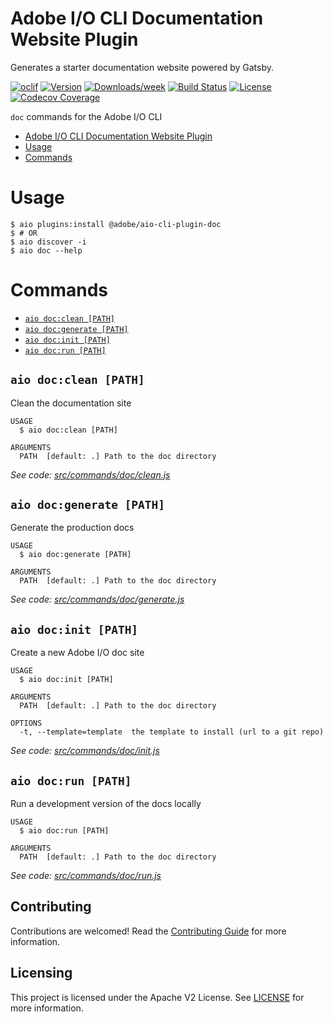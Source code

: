 # Adobe I/O CLI Documentation Website Plugin

Generates a starter documentation website powered by Gatsby.

[![oclif](https://img.shields.io/badge/cli-oclif-brightgreen.svg)](https://oclif.io)
[![Version](https://img.shields.io/npm/v/@adobe/aio-cli-plugin-doc.svg)](https://npmjs.org/package/@adobe/aio-cli-plugin-doc)
[![Downloads/week](https://img.shields.io/npm/dw/@adobe/aio-cli-plugin-doc.svg)](https://npmjs.org/package/@adobe/aio-cli-plugin-doc)
[![Build Status](https://travis-ci.com/adobe/aio-cli-plugin-doc.svg?branch=master)](https://travis-ci.com/adobe/aio-cli-plugin-doc)
[![License](https://img.shields.io/npm/l/@adobe/aio-cli-plugin-doc.svg)](https://github.com/adobe/aio-cli-plugin-doc/blob/master/package.json)
[![Codecov Coverage](https://img.shields.io/codecov/c/github/adobe/aio-cli-plugin-doc/master.svg?style=flat-square)](https://codecov.io/gh/adobe/aio-cli-plugin-doc/)

`doc` commands for the Adobe I/O CLI

<!-- toc -->
* [Adobe I/O CLI Documentation Website Plugin](#adobe-io-cli-documentation-website-plugin)
* [Usage](#usage)
* [Commands](#commands)
<!-- tocstop -->

# Usage
```sh-session
$ aio plugins:install @adobe/aio-cli-plugin-doc
$ # OR
$ aio discover -i
$ aio doc --help
```

# Commands
<!-- commands -->
* [`aio doc:clean [PATH]`](#aio-docclean-path)
* [`aio doc:generate [PATH]`](#aio-docgenerate-path)
* [`aio doc:init [PATH]`](#aio-docinit-path)
* [`aio doc:run [PATH]`](#aio-docrun-path)

## `aio doc:clean [PATH]`

Clean the documentation site

```
USAGE
  $ aio doc:clean [PATH]

ARGUMENTS
  PATH  [default: .] Path to the doc directory
```

_See code: [src/commands/doc/clean.js](https://github.com/adobe/aio-cli-plugin-doc/blob/1.0.0/src/commands/doc/clean.js)_

## `aio doc:generate [PATH]`

Generate the production docs

```
USAGE
  $ aio doc:generate [PATH]

ARGUMENTS
  PATH  [default: .] Path to the doc directory
```

_See code: [src/commands/doc/generate.js](https://github.com/adobe/aio-cli-plugin-doc/blob/1.0.0/src/commands/doc/generate.js)_

## `aio doc:init [PATH]`

Create a new Adobe I/O doc site

```
USAGE
  $ aio doc:init [PATH]

ARGUMENTS
  PATH  [default: .] Path to the doc directory

OPTIONS
  -t, --template=template  the template to install (url to a git repo)
```

_See code: [src/commands/doc/init.js](https://github.com/adobe/aio-cli-plugin-doc/blob/1.0.0/src/commands/doc/init.js)_

## `aio doc:run [PATH]`

Run a development version of the docs locally

```
USAGE
  $ aio doc:run [PATH]

ARGUMENTS
  PATH  [default: .] Path to the doc directory
```

_See code: [src/commands/doc/run.js](https://github.com/adobe/aio-cli-plugin-doc/blob/1.0.0/src/commands/doc/run.js)_
<!-- commandsstop -->

## Contributing

Contributions are welcomed! Read the [Contributing Guide](CONTRIBUTING.md) for more information.

## Licensing

This project is licensed under the Apache V2 License. See [LICENSE](LICENSE) for more information.
